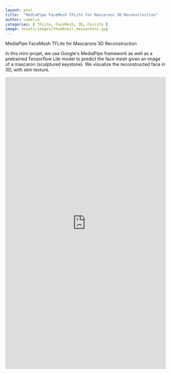 ```yaml
---
layout: post
title:  "MediaPipe FaceMesh TFLite for Mascarons 3D Reconstruction"
author: camelia
categories: [ TFLite, FaceMesh, 3D, Pyvista ]
image: assets/images/thumbnail_mascaronns.jpg
---
```


MediaPipe FaceMesh TFLite for Mascarons 3D Reconstruction


In this mini-projet, we use Google's MediaPipe framework as well as a pretrained Tensorflow Lite model to predict the face mesh given an image of a mascaron (sculptured keystone). We visualize the reconstructed face in 3D, with skin texture.


<p><iframe style="width:100%;" height="915" src="https://nbviewer.jupyter.org/github/camelia-c/techfolio/blob/main/tflite_face_mesh_mascarons/MediaPipe_FaceMesh_TFLite_Mascarons_3D.ipynb" frameborder="0" allowfullscreen></iframe></p>




